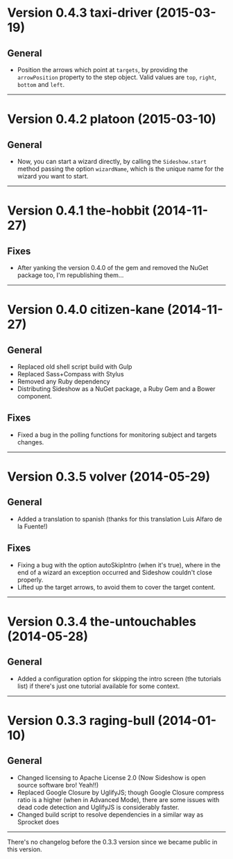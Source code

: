# Version 0.4.3 taxi-driver (2015-03-19)

## General
- Position the arrows which point at `targets`, by providing the `arrowPosition` property to the step object. Valid values are `top`, `right`, `bottom` and `left`.

------------------------------------------------------------

# Version 0.4.2 platoon (2015-03-10)

## General
- Now, you can start a wizard directly, by calling the `Sideshow.start` method passing the option `wizardName`, which is the unique name for the wizard you want to start.

------------------------------------------------------------

# Version 0.4.1 the-hobbit (2014-11-27)

## Fixes
- After yanking the version 0.4.0 of the gem and removed the NuGet package too, I'm republishing them...

------------------------------------------------------------

# Version 0.4.0 citizen-kane (2014-11-27)

## General
- Replaced old shell script build with Gulp
- Replaced Sass+Compass with Stylus
- Removed any Ruby dependency
- Distributing Sideshow as a NuGet package, a Ruby Gem and a Bower component.

## Fixes
- Fixed a bug in the polling functions for monitoring subject and targets changes. 

------------------------------------------------------------

# Version 0.3.5 volver (2014-05-29)

## General
- Added a translation to spanish (thanks for this translation Luis Alfaro de la Fuente!)

## Fixes
- Fixing a bug with the option autoSkipIntro (when it's true), where in the end of a wizard an exception occurred and Sideshow couldn't close properly.
- Lifted up the target arrows, to avoid them to cover the target content.

------------------------------------------------------------

# Version 0.3.4 the-untouchables (2014-05-28)

## General
- Added a configuration option for skipping the intro screen (the tutorials list) if there's just one tutorial available for some context.

------------------------------------------------------------

# Version 0.3.3 raging-bull (2014-01-10)

## General
- Changed licensing to Apache License 2.0 (Now Sideshow is open source software bro! Yeah!!)
- Replaced Google Closure by UglifyJS; though Google Closure compress ratio is a higher (when in Advanced Mode), there are some issues with dead code detection and UglifyJS is considerably faster.
- Changed build script to resolve dependencies in a similar way as Sprocket does

------------------------------------------------------------
There's no changelog before the 0.3.3 version since we became public in this version.
